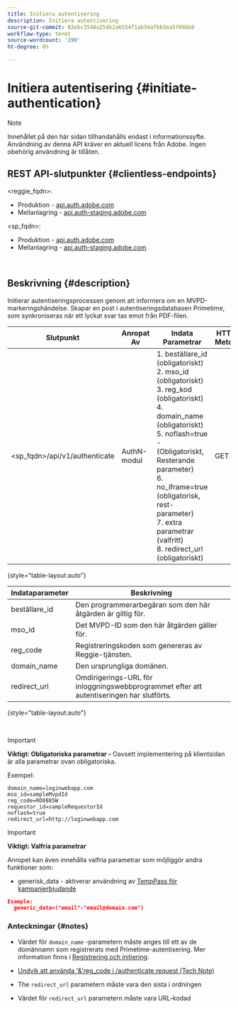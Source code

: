 ```yaml
---
title: Initiera autentisering
description: Initiera autentisering
source-git-commit: 02ebc3548a254b2a6554f1ab34afbb3ea5f09bb8
workflow-type: tm+mt
source-wordcount: '290'
ht-degree: 0%

---
```


# Initiera autentisering {#initiate-authentication}

>[!NOTE]
>
>Innehållet på den här sidan tillhandahålls endast i informationssyfte. Användning av denna API kräver en aktuell licens från Adobe. Ingen obehörig användning är tillåten.

## REST API-slutpunkter {#clientless-endpoints}

&lt;reggie_fqdn>:

* Produktion - [api.auth.adobe.com](http://api.auth.adobe.com/)
* Mellanlagring - [api.auth-staging.adobe.com](http://api.auth-staging.adobe.com/)

&lt;sp_fqdn>:

* Produktion - [api.auth.adobe.com](http://api.auth.adobe.com/)
* Mellanlagring - [api.auth-staging.adobe.com](http://api.auth-staging.adobe.com/)

</br>


## Beskrivning {#description}

Initierar autentiseringsprocessen genom att informera om en MVPD-markeringshändelse. Skapar en post i autentiseringsdatabasen Primetime, som synkroniseras när ett lyckat svar tas emot från PDF-filen.



| Slutpunkt | Anropat  </br>Av | Indata   </br>Parametrar | HTTP  </br>Metod | Svar | HTTP  </br>Svar |
| --- | --- | --- | --- | --- | --- |
| &lt;sp_fqdn>/api/v1/authenticate | AuthN-modul | 1. beställare_id (obligatoriskt)</br>2.  mso_id (obligatoriskt)</br>3.  reg_kod (obligatoriskt)</br>4.  domain_name (obligatoriskt)</br>5.  noflash=true -  </br>    (Obligatoriskt, Resterande parameter)</br>6.  no_iframe=true (obligatorisk, rest-parameter)</br>7.  extra parametrar (valfritt)</br>8.  redirect_url (obligatoriskt) | GET | Inloggningswebbappen omdirigeras till inloggningssidan för MVPD. | 302 för fullständiga omdirigeringsimplementeringar |

{style="table-layout:auto"}


| Indataparameter | Beskrivning |
| --- | --- |
| beställare_id | Den programmerarbegäran som den här åtgärden är giltig för. |
| mso_id | Det MVPD-ID som den här åtgärden gäller för. |
| reg_code | Registreringskoden som genereras av Reggie-tjänsten. |
| domain_name | Den ursprungliga domänen. |
| redirect_url | Omdirigerings-URL för inloggningswebbprogrammet efter att autentiseringen har slutförts. |

{style="table-layout:auto"}

</br>

>[!IMPORTANT]
> 
>**Viktigt: Obligatoriska parametrar -** Oavsett implementering på klientsidan är alla parametrar ovan obligatoriska.
>
>
>Exempel:
>
>```
>domain_name=loginwebapp.com
>mso_id=sampleMvpdId
>reg_code=RO0885W
>requestor_id=sampleRequestorId
>noflash=true
>redirect_url=http://loginwebapp.com
>```

>[!IMPORTANT]
> 
>**Viktigt: Valfria parametrar**
>
>Anropet kan även innehålla valfria parametrar som möjliggör andra funktioner som:
>
> * generisk\_data - aktiverar användning av [TempPass för kampanjerbjudande](/help/authentication/promotional-temp-pass.md)
>
>```JSON
>Example:
>   generic_data=("email":"email@domain.com")
>```


### **Anteckningar** {#notes}

* Värdet för `domain_name` -parametern måste anges till ett av de domännamn som registrerats med Primetime-autentisering. Mer information finns i [Registrering och initiering](/help/authentication/programmer-overview.md).

* [Undvik att använda &#39;&amp;&#39;reg\_code i /authenticate request (Tech Note)](/help/authentication/clientless-avoid-using-reg-code-in-authenticate-request.md)

* The `redirect_url` parametern måste vara den sista i ordningen

* Värdet för `redirect_url` parametern måste vara URL-kodad
